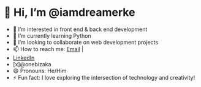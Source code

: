 # 👋 Hi, I’m @iamdreamerke
- 👀 I’m interested in front end & back end development
- 🌱 I’m currently learning Python
- 💞️ I’m looking to collaborate on web development projects
- 📫 How to reach me: [Email](mailto:newton108000@gmail.com) |
-   [LinkedIn](https://www.linkedin.com/in/your-link/)
-   [x]@onebizaka
- 😄 Pronouns: He/Him
- ⚡ Fun fact: I love exploring the intersection of technology and creativity!


<!---
iamdreamerke/iamdreamerke is a ✨ special ✨ repository because its `README.md` (this file) appears on your GitHub profile.
You can click the Preview link to take a look at your changes.
--->
